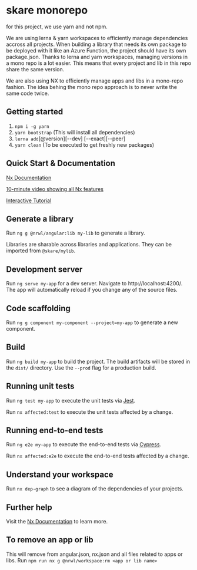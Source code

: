 # skare monorepo

for this project, we use yarn and not npm.

We are using lerna & yarn workspaces to efficiently manage dependencies accross all projects. When
building a library that needs its own package to be deployed with it like an Azure Function, the project
should have its own package.json. Thanks to lerna and yarn workspaces, managing versions in a mono repo is a lot easier.
This means that every project and lib in this repo share the same version.

We are also using NX to efficiently manage apps and libs in a mono-repo fashion.
The idea behing the mono repo approach is to never write the same code twice.

## Getting started

1. `npm i -g yarn`
2. `yarn bootstrap` (This will install all dependencies)
3. `lerna add`<package>[@version][--dev] [--exact][--peer]
4. `yarn clean` (To be executed to get freshly new packages)

## Quick Start & Documentation

[Nx Documentation](https://nx.dev/angular)

[10-minute video showing all Nx features](https://nx.dev/angular/getting-started/what-is-nx)

[Interactive Tutorial](https://nx.dev/angular/tutorial/01-create-application)

## Generate a library

Run `ng g @nrwl/angular:lib my-lib` to generate a library.

Libraries are sharable across libraries and applications. They can be imported from `@skare/mylib`.

## Development server

Run `ng serve my-app` for a dev server. Navigate to http://localhost:4200/. The app will automatically reload if you change any of the source files.

## Code scaffolding

Run `ng g component my-component --project=my-app` to generate a new component.

## Build

Run `ng build my-app` to build the project. The build artifacts will be stored in the `dist/` directory. Use the `--prod` flag for a production build.

## Running unit tests

Run `ng test my-app` to execute the unit tests via [Jest](https://jestjs.io).

Run `nx affected:test` to execute the unit tests affected by a change.

## Running end-to-end tests

Run `ng e2e my-app` to execute the end-to-end tests via [Cypress](https://www.cypress.io).

Run `nx affected:e2e` to execute the end-to-end tests affected by a change.

## Understand your workspace

Run `nx dep-graph` to see a diagram of the dependencies of your projects.

## Further help

Visit the [Nx Documentation](https://nx.dev/angular) to learn more.

## To remove an app or lib

This will remove from angular.json, nx.json and all files related to apps or libs.
Run `npm run nx g @nrwl/workspace:rm <app or lib name>`
